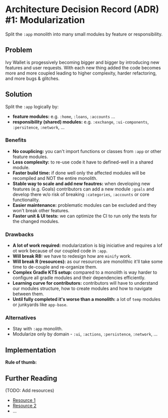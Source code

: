 # Architecture Decision Record (ADR) #1: Modularization

Split the `:app` monolith into many small modules by feature or responsibility.

## Problem

Ivy Wallet is progessively becoming bigger and bigger by introducing new features and user requests.
With each new thing added the code becomes more and more coupled leading to higher complexity, harder refactoring,
and more bugs & glitches.

## Solution

Split the `:app` logically by:
- **feature modules:** e.g. `:home`, `:loans`, `:accounts` ...
- **responsibility (shared) modules:** e.g. `:exchange`, `:ui-components`, `:persitence`, `:network`, ...

### Benefits
- **No couplicing:** you can't import functions or classes from `:app` or other feature modules.
- **Less complexity:** to re-use code it have to defined-well in a shared module.
- **Faster build time:** if done well only the affected modules will be recompiled and NOT the entire monolith.
- **Stable way to scale and add new feautres:** when developing new features (e.g. Goals) contributors can add
a new module `:goals` and develop there w/o risk of breaking `:categories`, `:accounts` or core functionality.
- **Easier maintenance:** problematic modules can be excluded and they won't break other features.
- **Faster unit & UI tests:** we can optimize the CI to run only the tests for the changed modules.

### Drawbacks
- **A lot of work required:** modularization is big iniciative and requires a lof ot work 
because of our coupled code in `:app`.
- **Will break R8:** we have to redesign how are `minify` work.
- **Will break R (resources):** as our resources are monolithic it'll take some time to de-couple and re-organize them.
- **Complex Gradle KTS setup:** compared to a monolith is way harder to configure all gradle modules
and their dependencies efficiently.
- **Learning curve for contributors:** contributors will have to understand our modules structure, 
how to create modules and how to navigate between them.
- **Until fully completed it's worse than a monolith:** a lot of `temp` modules or junkyards like `app-base`.

### Alternatives

- Stay with `:app` monolith.
- Modularize only by domain - `:ui`, `:actions`, `:persistence`, `:network`, ...

## Implementation

**Rule of thumb:**

## Further Reading
(TODO: Add resources)
- [Resource 1]()
- [Resource 2]()
- ...
